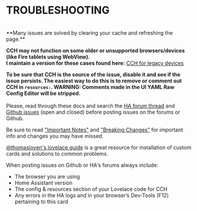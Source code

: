 <!-- Disable sidebar -->
<script>
let sidebar = document.getElementsByClassName("col-md-3")[0];
sidebar.parentNode.removeChild(sidebar);
document.getElementsByClassName("col-md-9")[0].style.cssText = "width:80%;display:block;margin-left:10%";
</script>
<!-- Disable sidebar -->

# **TROUBLESHOOTING**
<br>
**Many issues are solved by clearing your cache and refreshing the page.**

**CCH may not function on some older or unsupported browsers/devices (like Fire tablets using WebView).<br>I maintain a version for these cases found here:**
[CCH for legacy devices](https://github.com/maykar/compact-custom-header/issues/185)

**To be sure that CCH is the source of the issue, disable it and see if the issue persists. The easiest way to do this is to remove or comment out CCH in `resources:`. WARNING: Comments made in the UI YAML Raw Config Editor will be stripped.**
<br><br>
Please, read through these docs and search the [HA forum thread](https://community.home-assistant.io/t/compact-custom-header) and [Github issues](https://github.com/maykar/compact-custom-header/issues?utf8=%E2%9C%93&q=is%3Aissue) (open and closed) before posting issues on the forums or Github.

Be sure to read ["Important Notes"](https://maykar.github.io/compact-custom-header/#important-notes) and ["Breaking Changes"](https://maykar.github.io/compact-custom-header/#breaking-changes) for important info and changes you may have missed.

[@thomasloven's lovelace guide](https://github.com/thomasloven/hass-config/wiki/Lovelace-Plugins) is a great resource for installation of custom cards and solutions to common problems.

When posting issues on Github or HA's forums always include:

* The browser you are using
* Home Assistant version
* The config & resources section of your Lovelace code for CCH
* Any errors in the HA logs and in your browser’s Dev-Tools (F12) pertaining to this card
